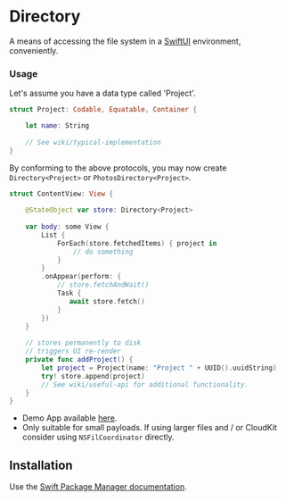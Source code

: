# Directory

A means of accessing the file system in a [SwiftUI](https://developer.apple.com/xcode/swiftui/) environment, conveniently.

### Usage

Let's assume you have a data type called 'Project'.

```swift
struct Project: Codable, Equatable, Container {

    let name: String
    
    // See wiki/typical-implementation
}
```

By conforming to the above protocols, you may now create `Directory<Project>` or `PhotosDirectory<Project>`.

```swift
struct ContentView: View {
    
    @StateObject var store: Directory<Project>
    
    var body: some View {
        List {
            ForEach(store.fetchedItems) { project in
                // do something
            }
        }
        .onAppear(perform: {
            // store.fetchAndWait()
            Task {
               await store.fetch()
            }
        })
    }
        
    // stores permanently to disk
    // triggers UI re-render
    private func addProject() {
        let project = Project(name: "Project " + UUID().uuidString)
        try! store.append(project)
        // See wiki/useful-api for additional functionality.
    }
}
```

* Demo App available [here](https://github.com/nashysolutions/Projects).
* Only suitable for small payloads. If using larger files and / or CloudKit consider using `NSFilCoordinator` directly.

## Installation

Use the [Swift Package Manager documentation](https://github.com/apple/swift-package-manager/tree/master/Documentation). 
